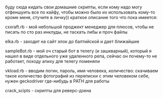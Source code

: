 буду сюда кидать свои домашние скрипты, 
если кому надо могу отфеншуить все по кайфу, чтобы можно было их использовать кому-то кроме меня, стучите в личку))
краткое описание того что пока имеется:

cxxraft.rb - мой небольшой проджект менеджер для плюсов, чтобы не писать по сто раз инклуды, не таскать либы и проч файлы

elka.rb - заходит на сайт элок до балтийской и дает ближайшие

sampleBot.rb - мой оч старый бот в телегу (и зашкварный), который я нашел в виде отдельного уже удаленного репа, сейчас он почему-то не работает, походу апиху для телегу поменяли

vkload.rb - вводим логин, пароль, имя человека, количество: скачиваем такое количество фотографий из переписки с этим человеком себе, нужен geckodriver где-нибудь в PATH для работы

crack_scipts - скрипты для реверс-дзена
